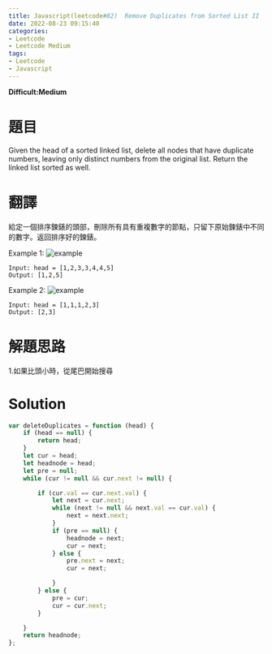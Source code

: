 ```yaml
---
title: Javascript(leetcode#82)  Remove Duplicates from Sorted List II
date: 2022-08-23 09:15:40
categories: 
- Leetcode 
- Leetcode Medium 
tags:
- Leetcode
- Javascript
---
```


**Difficult:Medium**



# 題目
Given the head of a sorted linked list, delete all nodes that have duplicate numbers, leaving only distinct numbers from the original list. Return the linked list sorted as well.
<!--more-->
# 翻譯
給定一個排序鍊錶的頭部，刪除所有具有重複數字的節點，只留下原始鍊錶中不同的數字。返回排序好的鍊錶。


Example 1:
![example](../image/leetcode/leetcode82_1.jpg "example")
```
Input: head = [1,2,3,3,4,4,5]
Output: [1,2,5]
```

Example 2:
![example](../image/leetcode/leetcode82_2.jpg "example")
```
Input: head = [1,1,1,2,3]
Output: [2,3]
```


# 解題思路
1.如果比頭小時，從尾巴開始搜尋
# Solution
```Javascript
var deleteDuplicates = function (head) {
    if (head == null) {
        return head;
    }
    let cur = head;
    let headnode = head;
    let pre = null;
    while (cur != null && cur.next != null) {

        if (cur.val == cur.next.val) {
            let next = cur.next;
            while (next != null && next.val == cur.val) {
                next = next.next;
            }
            if (pre == null) {
                headnode = next;
                cur = next;
            } else {
                pre.next = next;
                cur = next;

            }
        } else {
            pre = cur;
            cur = cur.next;
        }

    }
    return headnode;
};

```
